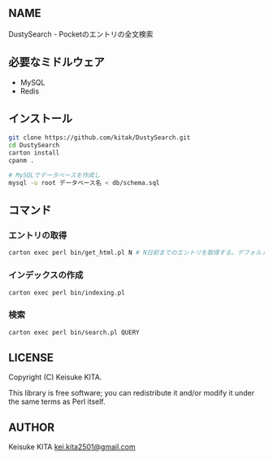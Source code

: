 ## NAME

DustySearch - Pocketのエントリの全文検索

## 必要なミドルウェア

   - MySQL
   - Redis

## インストール
```sh
git clone https://github.com/kitak/DustySearch.git
cd DustySearch
carton install
cpanm .

# MySQLでデータベースを作成し
mysql -u root データベース名 < db/schema.sql
```

## コマンド
### エントリの取得
```sh
carton exec perl bin/get_html.pl N # N日前までのエントリを取得する。デフォルトは1日前まで。
```

### インデックスの作成
```sh
carton exec perl bin/indexing.pl
```

### 検索
```sh
carton exec perl bin/search.pl QUERY
```

## LICENSE

Copyright (C) Keisuke KITA.

This library is free software; you can redistribute it and/or modify
it under the same terms as Perl itself.

## AUTHOR

Keisuke KITA <kei.kita2501@gmail.com>
